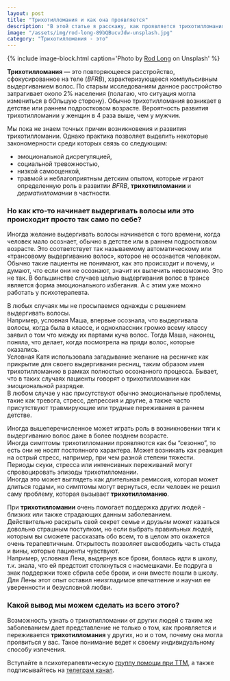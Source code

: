 ```yaml
---
layout: post
title: "Трихотилломания и как она проявляется"
description: "В этой статье я расскажу, как проявляется трихотилломания, как она возникает, о помощи при трихотилломании и про лечение трихотилломании"
image: "/assets/img/rod-long-89bQBucvJdw-unsplash.jpg"
category: "Трихотилломания - это"
---
```



{% include image-block.html
caption='Photo by <a href="https://unsplash.com/@rodlong" rel="nofollow">Rod Long</a> on Unsplash'
%}

**Трихотилломания** — это повторяющееся расстройство, сфокусированное на теле (*BFRB*), 
характеризующееся компульсивным выдергиванием волос. По старым исследованиям данное расстройство затрагивает около 2% населения
(полагаю, что ситуация могла измениться в бОльшую сторону). Обычно трихотилломания возникает в детстве или раннем подростковом возрасте. 
Вероятность развития трихотилломании у женщин в 4 раза выше, чем у мужчин.  

Мы пока не знаем точных причин возникновения и развития трихотилломании. Однако практика позволяет выделить 
некоторые закономерности среди которых связь со следующим:
- эмоциональной дисрегуляцией,
- социальной тревожностью,
- низкой самооценкой,
- травмой и неблагоприятным детским опытом, которые играют определенную роль в развитии *BFRB*, 
  **трихотилломании** и *дерматилломании* в частности.

### Но как кто-то начинает выдергивать волосы или это происходит просто так само по себе?  
Иногда желание выдергивать волосы начинается с того времени, когда человек мало осознает, 
обычно в детстве или в раннем подростковом возрасте. Это соответствует так называемому автоматическому 
или «трансовому выдергиванию волос», которое не осознается человеком. Обычно такие пациенты не понимают, 
как это происходит и почему, и думают, что если они не осознают, значит их вылечить невозможно. Это не так. 
В большинстве случаев целью выдергивания волос в трансе является форма эмоционального избегания. 
А с этим уже можно работать у психотерапевта.  

В любых случаях мы не просыпаемся однажды с решением выдергивать волосы.   
Например, условная Маша, впервые осознала, что выдергивала волосы, когда была в классе, и одноклассник 
громко всему классу заявил о том что между их партами куча волос. Тогда Маша, наконец, поняла, что делает, 
когда посмотрела на пряди волос, которые оказались.   
Условная Катя использовала загадывание желание на ресничке как прикрытие для своего выдергивания ресниц, 
таким образом имея трихотилломанию в рамках полностью осознанного процесса. Бывает, что в таких случаях пациенты 
говорят о трихотилломании как эмоциональной разрядке.  
В любом случае у нас присутствуют обычно эмоциональные проблемы, такие как тревога, стресс, 
депрессия и другие, а также часто присутствуют травмирующие или трудные переживания в раннем детстве.  

Иногда вышеперечисленное может играть роль в возникновении тяги к выдергиванию волос даже в более позднем возрасте.   
Иногда симптомы трихотилломании проявляются как бы “сезонно”, то есть они не носят постоянного характера. 
Может возникать как реакция на острый стресс, например, при чем разной степени тяжести. Периоды скуки, 
стресса или интенсивных переживаний могут спровоцировать эпизоды трихотилломании.   
Иногда это может выглядеть как длительная ремиссия, которая может длиться годами, но симптомы могут вернуться, 
если человек не решил саму проблему, которая вызывает **трихотилломанию**.   

При **трихотилломании** очень помогает поддержка других людей - близких или также страдающих данным заболеванием.   
Действительно раскрыть свой секрет семье и друзьям может казаться довольно страшным поступком, но если выбрать 
правильных людей, которым вы сможете рассказать обо всем, то в целом это окажется очень терапевтичным. 
Открытость позволяет высвободить часть стыда и вины, которые пациенты чувствуют.   
Например, условная Лена, выдернув все брови, боялась идти в школу, т.к. знала, что ей предстоит 
столкнуться с насмешками. Ее подруга в знак поддержки тоже сбрила себе брови, и они вместе пошли в школу. 
Для Лены этот опыт оставил неизгладимое впечатление и научил ее уверенности и безусловной любви.

### Какой вывод мы можем сделать из всего этого?  
Возможность узнать о трихотилломании от других людей с таким же 
заболеванием дает представление не только о том, как проявляется и переживается **трихотилломания** у других, но и о том, 
почему она могла проявиться у вас. Такое понимание ведет к своему индивидуальному способу излечения.

Вступайте в психотерапевтическую <a href="https://t.me/+Iofg2iERjAlmMTQy" rel="nofollow">группу помощи при ТТМ</a>, 
а также подписывайтесь на <a href="https://t.me/ttm_help_ru" rel="nofollow">телеграм канал</a>.